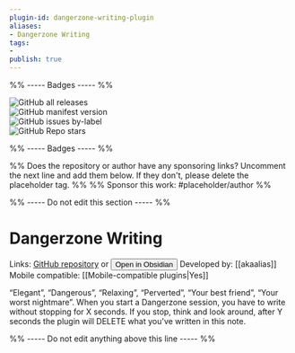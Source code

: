 ```yaml
---
plugin-id: dangerzone-writing-plugin
aliases:
- Dangerzone Writing
tags: 
- 
publish: true
---
```


%% ----- Badges ----- %%

![GitHub all releases](https://img.shields.io/github/downloads/akaalias/dangerzone-writing-plugin/total?color=573E7A&logo=github&style=for-the-badge)   
![GitHub manifest version](https://img.shields.io/github/manifest-json/v/akaalias/dangerzone-writing-plugin?color=573E7A&logo=github&style=for-the-badge)   
![GitHub issues by-label](https://img.shields.io/github/issues/akaalias/dangerzone-writing-plugin/help%20wanted?color=573E7A&logo=github&style=for-the-badge)   
![GitHub Repo stars](https://img.shields.io/github/stars/akaalias/dangerzone-writing-plugin?color=573E7A&logo=github&style=for-the-badge)

%% ----- Badges ----- %%

%% Does the repository or author have any sponsoring links? Uncomment the next line and add them below. If they don't, please delete the placeholder tag. %%
%% Sponsor this work: #placeholder/author %%

%% ----- Do not edit this section ----- %%

# Dangerzone Writing

Links: [GitHub repository](https://github.com/akaalias/dangerzone-writing-plugin) or [<button id=HH>Open in Obsidian</button>](obsidian://goto-plugin?id=dangerzone-writing-plugin)
Developed by: [[akaalias]]
Mobile compatible: [[Mobile-compatible plugins|Yes]]

“Elegant”, “Dangerous”, “Relaxing”, “Perverted”, “Your best friend”, “Your worst nightmare”. When you start a Dangerzone session, you have to write without stopping for X seconds. If you stop, think and look around, after Y seconds the plugin will DELETE what you've written in this note.

%% ----- Do not edit anything above this line ----- %% 

